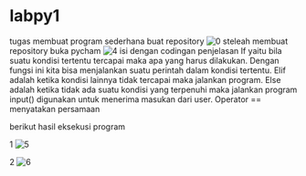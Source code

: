 # labpy1
tugas membuat program sederhana 
  buat repository 
  ![0](https://user-images.githubusercontent.com/46886500/52764637-d73da300-3018-11e9-88cb-9ff8389ca398.PNG)
steleah membuat repository buka pycham
![4](https://user-images.githubusercontent.com/46886500/52764809-76629a80-3019-11e9-97e3-07110f7f1dd2.PNG)
isi dengan codingan 
penjelasan
If yaitu bila suatu kondisi tertentu tercapai maka apa yang harus dilakukan. Dengan fungsi ini kita bisa menjalankan suatu perintah dalam kondisi tertentu.
Elif adalah ketika kondisi lainnya tidak tercapai maka jalankan program.
Else adalah ketika tidak ada suatu kondisi yang terpenuhi maka jalankan program
input() digunakan untuk menerima masukan dari user. Operator == menyatakan persamaan

berikut hasil eksekusi program 

1 ![5](https://user-images.githubusercontent.com/46886500/52764849-92663c00-3019-11e9-8c80-5b9b3ad2f427.PNG)

2 ![6](https://user-images.githubusercontent.com/46886500/52764841-8ed2b500-3019-11e9-832b-b760e3ce5a66.PNG)
